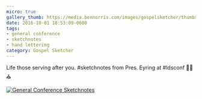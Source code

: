 ```yaml
---
micro: true
gallery_thumb: https://media.bennorris.com/images/gospelsketcher/thumbs/oct-16-3-eyring-01.jpg
date: 2016-10-01 18:53:09-0600
tags:
- general conference
- sketchnotes
- hand lettering
category: Gospel Sketcher
---
```


Life those serving after you. #sketchnotes from Pres. Eyring at #ldsconf ✍🏼⛪️

[![General Conference Sketchnotes](https://media.bennorris.com/images/gospelsketcher/general-conference/oct-2016/oct-16-3-eyring-01.jpg)](https://media.bennorris.com/images/gospelsketcher/general-conference/oct-2016/oct-16-3-eyring-01.jpg)
